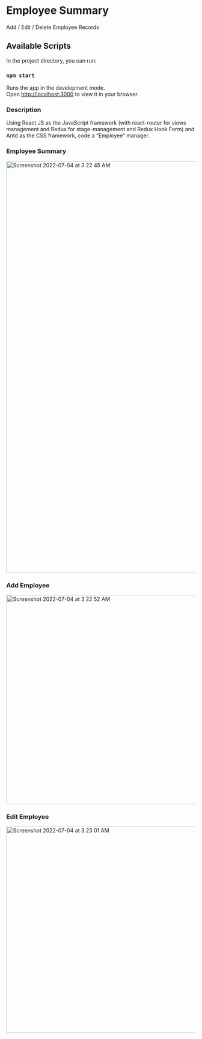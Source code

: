 # Employee Summary

Add / Edit / Delete Employee Records

## Available Scripts

In the project directory, you can run:

### `npm start`

Runs the app in the development mode.\
Open [http://localhost:3000](http://localhost:3000) to view it in your browser.

### Description
Using React JS as the JavaScript framework (with react-router for views management and Redux for
stage-management and Redux Hook Form) and Antd as the CSS framework, code a
“Employee” manager.

### Employee Summary
<img width="1094" alt="Screenshot 2022-07-04 at 3 22 45 AM" src="https://user-images.githubusercontent.com/11731027/177054780-9ec6ca58-ced0-416d-8572-5114ce8a515b.png">


### Add Employee
<img width="556" alt="Screenshot 2022-07-04 at 3 22 52 AM" src="https://user-images.githubusercontent.com/11731027/177054786-f6f59723-773a-4d4c-a688-a915748b2ed6.png">

### Edit Employee
<img width="549" alt="Screenshot 2022-07-04 at 3 23 01 AM" src="https://user-images.githubusercontent.com/11731027/177054790-1102fee8-43c3-4d59-b69c-dba75d4e6170.png">
